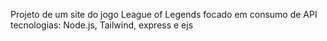 Projeto de um site do jogo League of Legends
focado em consumo de API
tecnologias: Node.js, Tailwind, express e ejs 
